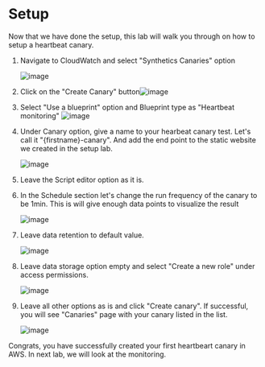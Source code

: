 # Setup

Now that we have done the setup, this lab will walk you through on how to setup a heartbeat canary.

1. Navigate to CloudWatch and select "Synthetics Canaries" option
   
   ![image](https://user-images.githubusercontent.com/59352356/213642385-b2f280b0-84e8-48f0-9b07-522965f0e392.png)

2. Click on the "Create Canary" button![image](https://user-images.githubusercontent.com/59352356/213642849-b871568d-265b-4c7d-872b-d0be31162c8e.png)

3. Select "Use a blueprint" option and Blueprint type as "Heartbeat monitoring"  ![image](https://user-images.githubusercontent.com/59352356/213643751-83b04890-3a2c-4a25-b83d-e728b63fc31b.png)

4. Under Canary option, give a name to your hearbeat canary test. Let's call it "{firstname}-canary". And add the end point to the static website we created in the setup lab.
   
   ![image](https://user-images.githubusercontent.com/59352356/213858891-159a440b-e43b-46b4-8899-36920104779a.png)

5. Leave the Script editor option as it is.
6. In the Schedule section let's change the run frequency of the canary to be 1min. This is will give enough data points to visualize the result 

   ![image](https://user-images.githubusercontent.com/59352356/213644509-496c2218-7117-4ccd-8891-86005fe7931a.png)

7. Leave data retention to default value.

   ![image](https://user-images.githubusercontent.com/59352356/213644690-a58e64df-db30-416b-8f22-29d3b1b31b26.png)

8. Leave data storage option empty and select "Create a new role" under access permissions.

   ![image](https://user-images.githubusercontent.com/59352356/213858960-e4fa4879-5514-4645-9801-035f5a01f6fb.png)

9. Leave all other options as is and click "Create canary". If successful, you will see "Canaries" page with your canary listed in the list.

   ![image](https://user-images.githubusercontent.com/59352356/213859049-cc0b87c8-25b6-4fbf-b72e-0e8f85e1e4bc.png)

Congrats, you have successfully created your first heartbeart canary in AWS. In next lab, we will look at the monitoring.
